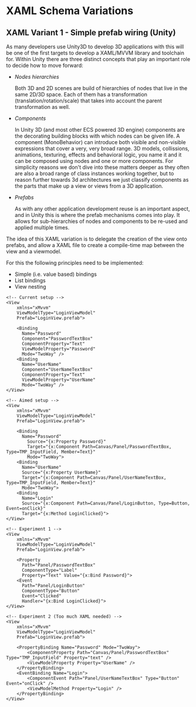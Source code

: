 # XAML Schema Variations

## XAML Variant 1 - Simple prefab wiring (Unity)
As many developers use Unity3D to develop 3D applications with this will be one of the first targets to develop a XAML/MVVM library and toolchain for. 
Within Unity there are three distinct concepts that play an important role to decide how to move forward:

- *Nodes hierarchies*

  Both 3D and 2D scenes are build of hierarchies of nodes that live in the same 2D/3D space. Each of them has a transformation (translation/rotation/scale) that takes into account the parent transformation as well.
- *Components*

  In Unity 3D (and most other ECS powered 3D engine) components are the decorating building blocks with which nodes can be given life. A component (MonoBehavior) can introduce both visible and non-visible expressions that cover a very, very broad range. 3D models, collissions, animations, texturing, effects and behavioral logic, you name it and it can be composed using nodes and one or more components. For simplicity reasons we don't dive into these matters deeper as they often are also a broad range of class instances working together, but to reason further towards 3d architectures we just classify components as the parts that make up a view or views from a 3D application.
- *Prefabs*

  As with any other application development reuse is an important aspect, and in Unity this is where the prefab mechanisms comes into play. It allows for sub-hierarchies of nodes and components to be re-used and applied multiple times.  

The idea of this XAML variation is to delegate the creation of the view onto prefabs, and allow a XAML file to create a compile-time map between the view and a viewmodel.

For this the following principles need to be implemented:

- Simple (i.e. value based) bindings
- List bindings
- View nesting



```XAML
<!-- Current setup -->
<View
    xmlns="xMvvm"    
    ViewModelType="LoginViewModel"        
    Prefab="LoginView.prefab">

    <Binding 
      Name="Password" 
      Component="PasswordTextBox" 
      ComponentProperty="Text" 
      ViewModelProperty="Password" 
      Mode="TwoWay" />       
    <Binding 
      Name="UserName" 
      Component="UserNameTextBox" 
      ComponentProperty="Text" 
      ViewModelProperty="UserName" 
      Mode="TwoWay" /> 
</View>   
```

```XAML
<!-- Aimed setup -->
<View
    xmlns="xMvvm"    
    ViewModelType="LoginViewModel"        
    Prefab="LoginView.prefab">

    <Binding 
      Name="Password" 
        Source="{x:Property Password}" 
        Target="{x:Component Path=Canvas/Panel/PasswordTextBox, Type=TMP_InputField, Member=Text}" 
        Mode="TwoWay">
    <Binding 
      Name="UserName" 
      Source="{x:Property UserName}" 
      Target="{x:Component Path=Canvas/Panel/UserNameTextBox, Type=TMP_InputField, Member=Text}" 
      Mode="TwoWay">
    <Binding 
      Name="Login" 
      Source="{x:Component Path=Canvas/Panel/LoginButton, Type=Button, Event=onClick}" 
      Target="{x:Method LoginClicked}">
</View>   
```

```XAML
<!-- Experiment 1 -->
<View
    xmlns="xMvvm"    
    ViewModelType="LoginViewModel"        
    Prefab="LoginView.prefab">

    <Property 
      Path="Panel/PasswordTextBox" 
      ComponentType="Label" 
      Property="Text" Value="{x:Bind Password}">
    <Event 
      Path="Panel/LoginButton" 
      ComponentType="Button" 
      Event="Clicked" 
      Handler="{x:Bind LoginClicked}">
</View>   
```

```XAML
<!-- Experiment 2 (Too much XAML needed) -->
<View
    xmlns="xMvvm"    
    ViewModelType="LoginViewModel"        
    Prefab="LoginView.prefab">

    <PropertyBinding Name="Password" Mode="TwoWay">
        <ComponentProperty Path="Canvas/Panel/PasswordTextBox" Type="TMP_InputField" Property="text" />
        <ViewModelProperty Property="UserName" />
    </PropertyBinding>
    <EventBinding Name="Login">
        <ComponentEvent Path="Panel/UserNameTextBox" Type="Button" Event="onClick" />
        <ViewModelMethod Property="Login" />
    </PropertyBinding>
</View>    
```

